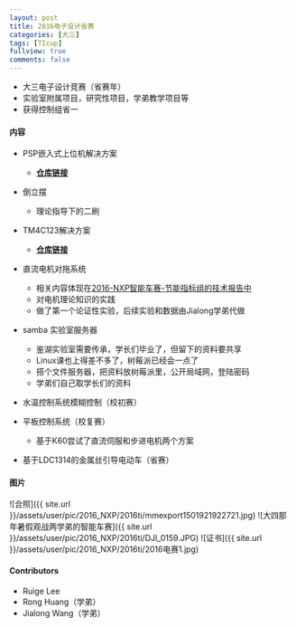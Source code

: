 ```yaml
---
layout: post
title: 2016电子设计省赛
categories: [大三]
tags: [TIcup]
fullview: true
comments: false
---
```



* 大三电子设计竞赛（省赛年）
* 实验室附属项目，研究性项目，学弟教学项目等
* 获得控制组省一

<!-- more -->





#### 内容
* PSP嵌入式上位机解决方案
    - [**仓库链接**](https://github.com/whutddk/beacon-PSP)
* 倒立摆
    - 理论指导下的二刷
* TM4C123解决方案
    - [**仓库链接**](https://github.com/whutddk/2016TiCupTM4/tree/master)
* 直流电机对拖系统
    - 相关内容体现在[2016-NXP智能车赛-节能指标组的技术报告中](https://github.com/whutddk/2016_NXP_ChenFeng/blob/master/大三恩智浦电轨节能指标晨风/恩智浦杯智能车竞赛电轨节能组技术报告.docx
)
    - 对电机理论知识的实践
    - 做了第一个论证性实验，后续实验和数据由Jialong学弟代做
* samba 实验室服务器
    - 鉴湖实验室需要传承，学长们毕业了，但留下的资料要共享
    - Linux课也上得差不多了，树莓派已经会一点了
    - 搭个文件服务器，把资料放树莓派里，公开局域网，登陆密码
    - 学弟们自己取学长们的资料

* 水温控制系统模糊控制（校初赛）
* 平板控制系统（校复赛）
    - 基于K60尝试了直流伺服和步进电机两个方案
* 基于LDC1314的金属丝引导电动车（省赛）

#### 图片
![合照]({{ site.url }}/assets/user/pic/2016_NXP/2016ti/mmexport1501921922721.jpg)
![大四那年暑假观战两学弟的智能车赛]({{ site.url }}/assets/user/pic/2016_NXP/2016ti/DJI_0159.JPG)
![证书]({{ site.url }}/assets/user/pic/2016_NXP/2016ti/2016电赛1.jpg)
#### Contributors
* Ruige Lee
* Rong Huang（学弟）
* Jialong Wang（学弟）
